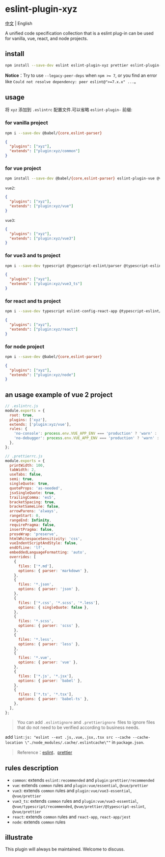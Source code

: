 # eslint-plugin-xyz

[中文](./README.md) | English

A unified code specification collection that is a eslint plug-in can be used for vanilla, vue, react, and node projects.

## install

```bash
npm install --save-dev eslint eslint-plugin-xyz prettier eslint-plugin-prettier eslint-config-prettier
```

**Notice**：Try to use `--legacy-peer-deps` when `npm >= 7`, or you find an error like `Could not resolve dependency: peer eslint@">=7.x.x" ...`。

## usage

将 `xyz` 添加到 `.eslintrc` 配置文件.可以省略 `eslint-plugin-` 前缀:

### for vanilla project

```sh
npm i --save-dev @babel/{core,eslint-parser}
```

```json
{
  "plugins": ["xyz"],
  "extends": ["plugin:xyz/common"]
}
```

### for vue project

```bash
npm install --save-dev @babel/{core,eslint-parser} eslint-plugin-vue @vue/eslint-config-prettier
```

`vue2`:

```json
{
  "plugins": ["xyz"],
  "extends": ["plugin:xyz/vue"]
}
```

`vue3`:

```json
{
  "plugins": ["xyz"],
  "extends": ["plugin:xyz/vue3"]
}
```

### for vue3 and ts project

```sh
npm i --save-dev typescript @typescript-eslint/parser @typescript-eslint/eslint-plugin @vue/eslint-config-typescript @vue/eslint-config-prettier @vue/eslint-config-typescript eslint-plugin-vue
```

```json
{
  "plugins": ["xyz"],
  "extends": ["plugin:xyz/vue3_ts"]
}
```

### for react and ts project

```bash
npm i --save-dev typescript eslint-config-react-app @typescript-eslint/eslint-plugin @typescript-eslint/parser eslint eslint-plugin-flowtype eslint-plugin-import eslint-plugin-jsx-a11y eslint-plugin-react eslint-plugin-react-hooks babel-eslint
```

```json
{
  "plugins": ["xyz"],
  "extends": ["plugin:xyz/react"]
}
```

### for node project

```sh
npm i --save-dev @babel/{core,eslint-parser}
```

```json
{
  "plugins": ["xyz"],
  "extends": ["plugin:xyz/node"]
}
```

## an usage example of vue 2 project

```js
// .eslintrc.js
module.exports = {
  root: true,
  plugins: ['xyz'],
  extends: ['plugin:xyz/vue'],
  rules: {
    'no-console': process.env.VUE_APP_ENV === 'production' ? 'warn' : 'off',
    'no-debugger': process.env.VUE_APP_ENV === 'production' ? 'warn' : 'off',
  },
};
```

```js
// .prettierrc.js
module.exports = {
  printWidth: 100,
  tabWidth: 2,
  useTabs: false,
  semi: true,
  singleQuote: true,
  quoteProps: 'as-needed',
  jsxSingleQuote: true,
  trailingComma: 'es5',
  bracketSpacing: true,
  bracketSameLine: false,
  arrowParens: 'always',
  rangeStart: 0,
  rangeEnd: Infinity,
  requirePragma: false,
  insertPragma: false,
  proseWrap: 'preserve',
  htmlWhitespaceSensitivity: 'css',
  vueIndentScriptAndStyle: false,
  endOfLine: 'lf',
  embeddedLanguageFormatting: 'auto',
  overrides: [
    {
      files: ['*.md'],
      options: { parser: 'markdown' },
    },
    {
      files: '*.json',
      options: { parser: 'json' },
    },
    {
      files: ['*.css', '*.scss', '*.less'],
      options: { singleQuote: false },
    },
    {
      files: '*.scss',
      options: { parser: 'scss' },
    },
    {
      files: '*.less',
      options: { parser: 'less' },
    },
    {
      files: '*.vue',
      options: { parser: 'vue' },
    },
    {
      files: ['*.js', '*.jsx'],
      options: { parser: 'babel' },
    },
    {
      files: ['*.ts', '*.tsx'],
      options: { parser: 'babel-ts' },
    },
  ],
};
```

> You can add `.eslintignore` and `.prettierignore `files to ignore files that do not need to be verified according to business needs.

add `lint:js: "eslint --ext .js,.vue,.jsx,.tsx src --cache --cache-location \"./node_modules/.cache/.eslintcache\""` in `package.json`.

> Reference：[eslint](https://eslint.org/)、[prettier](https://prettier.io/)

## rules description

- `common`: extends `eslint:recommended` and `plugin:prettier/recommended`
- `vue`: extends `common` rules and `plugin:vue/essential`, `@vue/prettier`
- `vue3`: extends `common` rules and `plugin:vue/vue3-essential`, `@vue/prettier`
- `vue3_ts`: extends `common` rules and `plugin:vue/vue3-essential`, `@vue/typescript/recommended`, `@vue/prettier/@typescript-eslint`, `@vue/prettier`
- `react`: extends `common` rules and `react-app`, `react-app/jest`
- `node`: extends `common` rules

## illustrate

This plugin will always be maintained. Welcome to discuss.
